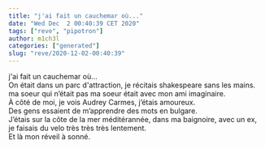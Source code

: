 ```yaml
---
title: "j'ai fait un cauchemar où..."
date: "Wed Dec  2 00:40:39 CET 2020"
tags: ["reve", "pipotron"]
author: m1ch3l
categories: ["generated"]
slug: "reve/2020-12-02-00:40:39"
---
```


j'ai fait un cauchemar où...<br>
On était dans un parc d'attraction, je récitais shakespeare sans les mains.<br>
ma soeur qui n’était pas ma soeur était avec mon ami imaginaire.<br>
À côté de moi, je vois Audrey Carmes, j’étais amoureux.<br>
Des gens essaient de m’apprendre des mots en bulgare.<br>
J’étais sur la côte de la mer méditérannée, dans ma baignoire, avec un ex, je faisais du velo très très très lentement.<br>
Et là mon réveil à sonné.<br>
